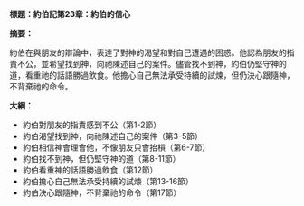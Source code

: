 **標題：約伯記第23章：約伯的信心**

**摘要：**

約伯在與朋友的辯論中，表達了對神的渴望和對自己遭遇的困惑。他認為朋友的指責不公，並希望找到神，向祂陳述自己的案件。儘管找不到神，約伯仍堅守神的道，看重祂的話語勝過飲食。他擔心自己無法承受持續的試煉，但仍決心跟隨神，不背棄祂的命令。

**大綱：**

* 約伯對朋友的指責感到不公（第1-2節）
* 約伯渴望找到神，向祂陳述自己的案件（第3-5節）
* 約伯相信神會理會他，不像朋友只會抬槓（第6-7節）
* 約伯找不到神，但仍堅守神的道（第8-11節）
* 約伯看重神的話語勝過飲食（第12節）
* 約伯擔心自己無法承受持續的試煉（第13-16節）
* 約伯決心跟隨神，不背棄祂的命令（第17節）